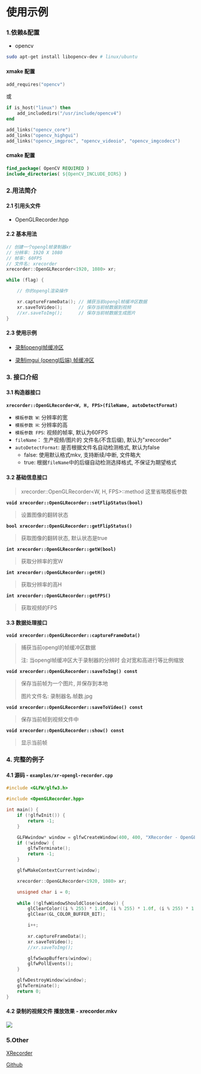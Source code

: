 # 使用示例

### 1.依赖&配置

- opencv

```bash
sudo apt-get install libopencv-dev # linux/ubuntu
```

#### xmake 配置

```lua
add_requires("opencv")
```

或

~~~lua
if is_host("linux") then
    add_includedirs("/usr/include/opencv4")
end

add_links("opencv_core")
add_links("opencv_highgui")
add_links("opencv_imgproc", "opencv_videoio", "opencv_imgcodecs")
~~~

#### cmake 配置

```cmake
find_package( OpenCV REQUIRED )
include_directories( ${OpenCV_INCLUDE_DIRS} )
```



### 2.用法简介

#### 2.1 引用头文件

- OpenGLRecorder.hpp

#### 2.2 基本用法

```cpp
// 创建一个opengl帧录制器xr
// 分辨率: 1920 X 1080
// 帧率: 60FPS
// 文件名: xrecorder
xrecorder::OpenGLRecorder<1920, 1080> xr;

while (flag) {

    // 你的opengl渲染操作

    xr.captureFrameData(); // 捕获当前opengl帧缓冲区数据
    xr.saveToVideo();      // 保存当前帧数据到视频
    //xr.saveToImg();      // 保存当前帧数据生成图片
}
```



#### 2.3 使用示例

- [录制opengl帧缓冲区](https://github.com/Sunrisepeak/Hanim/blob/b457f802e5a7e4facff4479bd5f1b54ab159d372/examples/opengl/main.cpp#L75)

- [录制imgui (opengl后端) 帧缓冲区](https://github.com/Sunrisepeak/Hanim/blob/b457f802e5a7e4facff4479bd5f1b54ab159d372/examples/imgui/main.cpp#L100)



### 3. 接口介绍

#### 3.1 构造器接口

**`xrecorder::OpenGLRecorder<W, H, FPS>(fileName, autoDetectFormat)`**

- `模板参数 W`: 分辨率的宽
- `模板参数 H`: 分辨率的高
- `模板参数 FPS`: 视频的帧率, 默认为60FPS
- `fileName`： 生产视频/图片的 文件名(不含后缀), 默认为"xrecorder"
- `autoDetectFormat`: 是否根据文件名自动检测格式, 默认为false
  - false: 使用默认格式mkv, 支持断续/中断, 文件略大
  - true: 根据`fileName`中的后缀自动检测选择格式, 不保证为期望格式

#### 3.2 基础信息接口

> xrecorder::OpenGLRecorder<W, H, FPS>::method 这里省略模板参数

**`void xrecorder::OpenGLRecorder::setFlipStatus(bool)`**

> 设置图像的翻转状态

**`bool xrecorder::OpenGLRecorder::getFlipStatus()`**

> 获取图像的翻转状态, 默认状态是true

**`int xrecorder::OpenGLRecorder::getW(bool)`**

> 获取分辨率的宽W

**`int xrecorder::OpenGLRecorder::getH()`**

> 获取分辨率的高H

**`int xrecorder::OpenGLRecorder::getFPS()`**

> 获取视频的FPS



#### 3.3 数据处理接口

**`void xrecorder::OpenGLRecorder::captureFrameData()`**

> 捕获当前opengl的帧缓冲区数据
>
> 注: 当opengl帧缓冲区大于录制器的分辨时 会对宽和高进行等比例缩放

**`void xrecorder::OpenGLRecorder::saveToImg() const`**

> 保存当前帧为一个图片, 并保存到本地
>
> 图片文件名: 录制器名.帧数.jpg

**`void xrecorder::OpenGLRecorder::saveToVideo() const`**

> 保存当前帧到视频文件中

**`void xrecorder::OpenGLRecorder::show() const`**

> 显示当前帧



### 4. 完整的例子

#### 4.1 源码 - `examples/xr-opengl-recorder.cpp`

```cpp
#include <GLFW/glfw3.h>

#include <OpenGLRecorder.hpp>

int main() {
    if (!glfwInit()) {
        return -1;
    }

    GLFWwindow* window = glfwCreateWindow(400, 400, "XRecorder - OpenGLRecorder", NULL, NULL);
    if (!window) {
        glfwTerminate();
        return -1;
    }

    glfwMakeContextCurrent(window);

    xrecorder::OpenGLRecorder<1920, 1080> xr;

    unsigned char i = 0;
    
    while (!glfwWindowShouldClose(window)) {
        glClearColor((i % 255) * 1.0f, (i % 255) * 1.0f, (i % 255) * 1.0f, 1.0f);
        glClear(GL_COLOR_BUFFER_BIT);

        i++;
        
        xr.captureFrameData();
        xr.saveToVideo();
        //xr.saveToImg();

        glfwSwapBuffers(window);
        glfwPollEvents();
    }

    glfwDestroyWindow(window);
    glfwTerminate();
    return 0;
}
```



#### 4.2 录制的视频文件 播放效果 - xrecorder.mkv

![](/imgs/xr-opengl-recorder.gif)



### 5.Other

[XRecorder](https://github.com/Sunrisepeak/XRecorder)

[Github](https://github.com/Sunrisepeak)